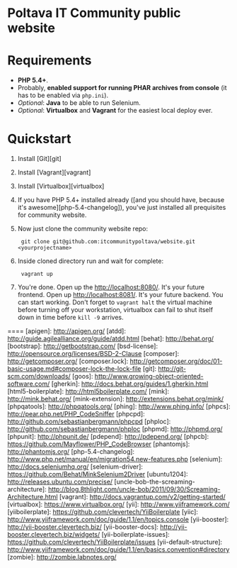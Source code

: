 # Poltava IT Community public website

# Requirements

-   **PHP 5.4+**.
-   Probably, **enabled support for running PHAR archives from console** (it has to be enabled via `php.ini`).
-   *Optional*: **Java** to be able to run Selenium.
-   *Optional*: **Virtualbox** and **Vagrant** for the easiest local deploy ever.

# Quickstart

1. Install [Git][git]
2. Install [Vagrant][vagrant]
3. Install [Virtualbox][virtualbox]
4. If you have PHP 5.4+ installed already ([and you should have, because it's awesome][php-5.4-changelog]), you've just installed all prequisites for community website.
5. Now just clone the community website repo:

        git clone git@github.com:itcommunitypoltava/website.git <yourprojectname>
        
6. Inside cloned directory run and wait for complete:

        vagrant up
        
7. You're done. Open up the [http://localhost:8080/](http://localhost:8080/). It's your future frontend. Open up [http://localhost:8081/](http://localhost:8081/). It's your future backend. You can start working.
    Don't forget to `vagrant halt` the virtual machine before turning off your workstation, virtualbox can fail to shut itself down in time before `kill -9` arrives.

====
[apigen]: http://apigen.org/
[atdd]: http://guide.agilealliance.org/guide/atdd.html
[behat]: http://behat.org/
[bootstrap]: http://getbootstrap.com/
[bsd-license]: http://opensource.org/licenses/BSD-2-Clause
[composer]: http://getcomposer.org/
[composer.lock]: http://getcomposer.org/doc/01-basic-usage.md#composer-lock-the-lock-file
[git]: http://git-scm.com/downloads/
[goos]: http://www.growing-object-oriented-software.com/
[gherkin]: http://docs.behat.org/guides/1.gherkin.html
[html5-boilerplate]: http://html5boilerplate.com/
[mink]: http://mink.behat.org/
[mink-extension]: http://extensions.behat.org/mink/
[phpqatools]: http://phpqatools.org/
[phing]: http://www.phing.info/
[phpcs]: http://pear.php.net/PHP_CodeSniffer
[phpcpd]: http://github.com/sebastianbergmann/phpcpd
[phploc]: http://github.com/sebastianbergmann/phploc
[phpmd]: http://phpmd.org/
[phpunit]: http://phpunit.de/
[pdepend]: http://pdepend.org/
[phpcb]: https://github.com/Mayflower/PHP_CodeBrowser
[phantomjs]: http://phantomjs.org/
[php-5.4-changelog]: http://www.php.net/manual/en/migration54.new-features.php
[selenium]: http://docs.seleniumhq.org/
[selenium-driver]: https://github.com/Behat/MinkSelenium2Driver
[ubuntu1204]: http://releases.ubuntu.com/precise/
[uncle-bob-the-screaming-architecture]: http://blog.8thlight.com/uncle-bob/2011/09/30/Screaming-Architecture.html
[vagrant]: http://docs.vagrantup.com/v2/getting-started/
[virtualbox]: https://www.virtualbox.org/
[yii]: http://www.yiiframework.com/
[yiiboilerplate]: https://github.com/clevertech/YiiBoilerplate
[yiic]: http://www.yiiframework.com/doc/guide/1.1/en/topics.console
[yii-booster]: http://yii-booster.clevertech.biz/
[yii-booster-docs]: http://yii-booster.clevertech.biz/widgets/
[yii-boilerplate-issues]: https://github.com/clevertech/YiiBoilerplate/issues
[yii-default-structure]: http://www.yiiframework.com/doc/guide/1.1/en/basics.convention#directory
[zombie]: http://zombie.labnotes.org/
